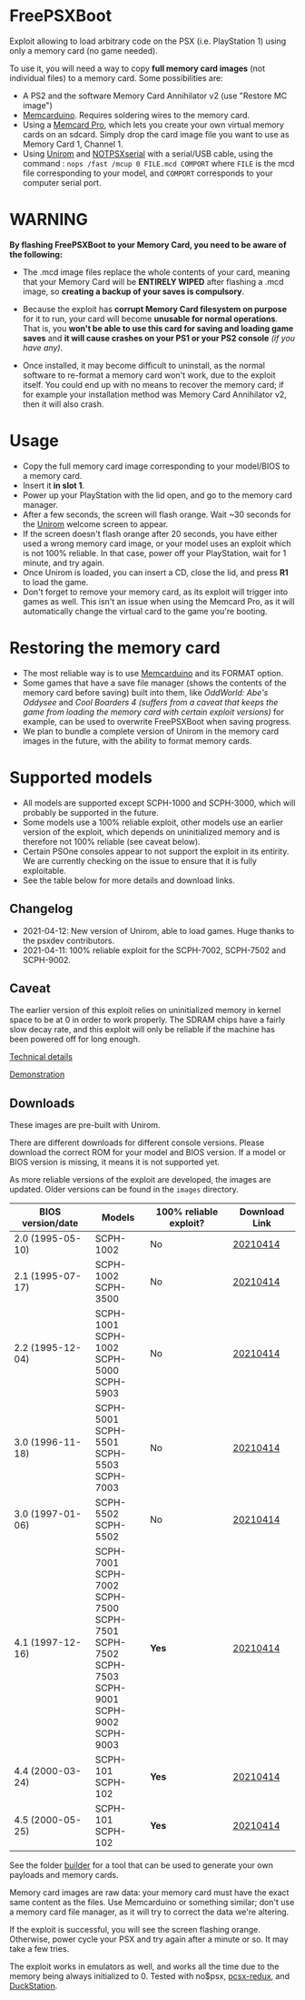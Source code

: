 # FreePSXBoot
Exploit allowing to load arbitrary code on the PSX (i.e. PlayStation 1) using only a memory card (no game needed).

To use it, you will need a way to copy **full memory card images** (not individual files) to a memory card. Some possibilities are:

* A PS2 and the software Memory Card Annihilator v2 (use "Restore MC image")
* [Memcarduino](https://github.com/ShendoXT/memcarduino). Requires soldering wires to the memory card.
* Using a [Memcard Pro](https://8bitmods.com/memcard-pro-for-playstation-1/), which lets you create your own virtual memory cards on an sdcard. Simply drop the card image file you want to use as Memory Card 1, Channel 1.
* Using [Unirom](https://github.com/JonathanDotCel/unirom8_bootdisc_and_firmware_for_ps1) and [NOTPSXserial](https://github.com/JonathanDotCel/NOTPSXSerial) with a serial/USB cable, using the command : `nops /fast /mcup 0 FILE.mcd COMPORT` where `FILE` is the mcd file corresponding to your model, and `COMPORT` corresponds to your computer serial port.


# WARNING
**By flashing FreePSXBoot to your Memory Card, you need to be aware of the following:**

* The .mcd image files replace the whole contents of your card, meaning that your Memory Card will be **ENTIRELY WIPED** after flashing a .mcd image, so **creating a backup of your saves is compulsory**.

* Because the exploit has **corrupt Memory Card filesystem on purpose** for it to run, your card will become **unusable for normal operations**. That is, you **won't be able to use this card for saving and loading game saves** and **it will cause crashes on your PS1 or your PS2 console** *(if you have any)*.

* Once installed, it may become difficult to uninstall, as the normal software to re-format a memory card won't work, due to the exploit itself. You could end up with no means to recover the memory card; if for example your installation method was Memory Card Annihilator v2, then it will also crash.

# Usage

* Copy the full memory card image corresponding to your model/BIOS to a memory card.
* Insert it **in slot 1**.
* Power up your PlayStation with the lid open, and go to the memory card manager.
* After a few seconds, the screen will flash orange. Wait ~30 seconds for the [Unirom](https://github.com/JonathanDotCel/unirom8_bootdisc_and_firmware_for_ps1) welcome screen to appear.
* If the screen doesn't flash orange after 20 seconds, you have either used a wrong memory card image, or your model uses an exploit which is not 100% reliable. In that case, power off your PlayStation, wait for 1 minute, and try again.
* Once Unirom is loaded, you can insert a CD, close the lid, and press **R1** to load the game.
* Don't forget to remove your memory card, as its exploit will trigger into games as well. This isn't an issue when using the Memcard Pro, as it will automatically change the virtual card to the game you're booting.

# Restoring the memory card

* The most reliable way is to use [Memcarduino](https://github.com/ShendoXT/memcarduino) and its FORMAT option.
* Some games that have a save file manager (shows the contents of the memory card before saving) built into them, like *OddWorld: Abe's Oddysee* and *Cool Boarders 4 (suffers from a caveat that keeps the game from loading the memory card with certain exploit versions)* for example, can be used to overwrite FreePSXBoot when saving progress.
* We plan to bundle a complete version of Unirom in the memory card images in the future, with the ability to format memory cards.

# Supported models

* All models are supported except SCPH-1000 and SCPH-3000, which will probably be supported in the future.
* Some models use a 100% reliable exploit, other models use an earlier version of the exploit, which depends on uninitialized memory and is therefore not 100% reliable (see caveat below).
* Certain PSOne consoles appear to not support the exploit in its entirity. We are currently checking on the issue to ensure that it is fully exploitable.
* See the table below for more details and download links.

## Changelog

* 2021-04-12: New version of Unirom, able to load games. Huge thanks to the psxdev contributors.
* 2021-04-11: 100% reliable exploit for the SCPH-7002, SCPH-7502 and SCPH-9002.

## Caveat

The earlier version of this exploit relies on uninitialized memory in kernel space to be at 0 in order to work properly. The SDRAM chips have a fairly slow decay rate, and this exploit will only be reliable if the machine has been powered off for long enough.

[Technical details](exploit/EXPLOIT.md)

[Demonstration](https://www.youtube.com/watch?v=29DI-N45V40)

## Downloads
These images are pre-built with Unirom.

There are different downloads for different console versions. Please download the correct ROM for your model and BIOS version. If a model or BIOS version is missing, it means it is not supported yet.

As more reliable versions of the exploit are developed, the images are updated. Older versions can be found in the `images` directory.

| BIOS version/date | Models | 100% reliable exploit? | Download Link |
|-------------------|--------|------------------------|---------------|
| 2.0 (1995-05-10)  | SCPH-1002 | No | [20210414](images/freepsxboot-unirom-fastload-20210414-bios-2.0.mcd) |
| 2.1 (1995-07-17)  | SCPH-1002<br/>SCPH-3500 | No | [20210414](images/freepsxboot-unirom-fastload-20210414-bios-2.1.mcd) |
| 2.2 (1995-12-04)  | SCPH-1001<br/>SCPH-1002<br/>SCPH-5000<br/>SCPH-5903 | No | [20210414](images/freepsxboot-unirom-fastload-20210414-bios-2.2.mcd) |
| 3.0 (1996-11-18)  | SCPH-5001<br/>SCPH-5501<br/>SCPH-5503<br/>SCPH-7003 | No | [20210414](images/freepsxboot-unirom-fastload-20210414-bios-3.0.mcd) |
| 3.0 (1997-01-06)  | SCPH-5502<br/>SCPH-5502 | No | [20210414](images/freepsxboot-unirom-fastload-20210414-bios-3.0-19970106.mcd) |
| 4.1 (1997-12-16)  | SCPH-7001<br/>SCPH-7002<br/>SCPH-7500<br/>SCPH-7501<br/>SCPH-7502<br/>SCPH-7503<br/>SCPH-9001<br/>SCPH-9002<br/>SCPH-9003 | **Yes** | [20210414](images/freepsxboot-unirom-fastload-20210414-bios-4.1.mcd) |
| 4.4 (2000-03-24)  | SCPH-101<br/>SCPH-102 | **Yes** | [20210414](images/freepsxboot-unirom-fastload-20210414-bios-4.4.mcd) |
| 4.5 (2000-05-25)  | SCPH-101<br/>SCPH-102 | **Yes** | [20210414](images/freepsxboot-unirom-fastload-20210414-bios-4.5.mcd) |

See the folder [builder](builder) for a tool that can be used to generate your own payloads and memory cards.

Memory card images are raw data: your memory card must have the exact same content as the files. Use Memcarduino or something similar; don't use a memory card file manager, as it will try to correct the data we're altering.

If the exploit is successful, you will see the screen flashing orange. Otherwise, power cycle your PSX and try again after a minute or so. It may take a few tries.

The exploit works in emulators as well, and works all the time due to the memory being always initialized to 0. Tested with no$psx, [pcsx-redux](https://github.com/grumpycoders/pcsx-redux/), and [DuckStation](https://github.com/stenzek/duckstation/).
